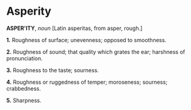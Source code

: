 # Asperity

**ASPER'ITY**, _noun_ \[Latin asperitas, from asper, rough.\]

**1.** Roughness of surface; unevenness; opposed to smoothness.

**2.** Roughness of sound; that quality which grates the ear; harshness of pronunciation.

**3.** Roughness to the taste; sourness.

**4.** Roughness or ruggedness of temper; moroseness; sourness; crabbedness.

**5.** Sharpness.